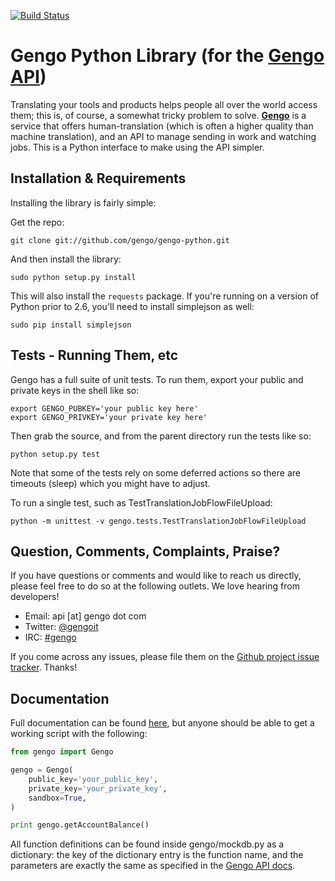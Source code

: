 [![Build Status](https://secure.travis-ci.org/gengo/gengo-python.png)](http://travis-ci.org/gengo/gengo-python)

Gengo Python Library (for the [Gengo API](http://gengo.com/api/))
======================================================================================================================================================
Translating your tools and products helps people all over the world access them; this is, of course, a
somewhat tricky problem to solve. **[Gengo](http://gengo.com/)** is a service that offers human-translation
(which is often a higher quality than machine translation), and an API to manage sending in work and watching
jobs. This is a Python interface to make using the API simpler.

Installation & Requirements
------------------------------------------------------------------------------------------------------------------------------------------------------
Installing the library is fairly simple:

Get the repo:

    git clone git://github.com/gengo/gengo-python.git

And then install the library:

    sudo python setup.py install

This will also install the `requests` package. If you're running on a version of Python prior to 2.6, you'll need to install simplejson as well:

    sudo pip install simplejson


Tests - Running Them, etc
------------------------------------------------------------------------------------------------------------------------------------------------------
Gengo has a full suite of unit tests. To run them, export your public and private keys in the shell like so:

```shell
export GENGO_PUBKEY='your public key here'
export GENGO_PRIVKEY='your private key here'
```

Then grab the source, and from the parent directory run the tests like so:

    python setup.py test

Note that some of the tests rely on some deferred actions so there are timeouts (sleep) which you might have to adjust.

To run a single test, such as TestTranslationJobFlowFileUpload:

    python -m unittest -v gengo.tests.TestTranslationJobFlowFileUpload


Question, Comments, Complaints, Praise?
------------------------------------------------------------------------------------------------------------------------------------------------------
If you have questions or comments and would like to reach us directly, please feel free to do so at the following outlets. We love hearing from
developers!

* Email: api [at] gengo dot com
* Twitter: [@gengoit](https://twitter.com/gengoit)
* IRC: [#gengo](irc://irc.freenode.net/gengo)

If you come across any issues, please file them on the [Github project issue tracker](https://github.com/gengo/gengo-python/issues). Thanks!


Documentation
------------------------------------------------------------------------------------------------------------------------------------------------------
Full documentation can be found [here](http://developers.gengo.com), but anyone should be able to get a working script with the following:

```python
from gengo import Gengo

gengo = Gengo(
    public_key='your_public_key',
    private_key='your_private_key',
    sandbox=True,
)

print gengo.getAccountBalance()
```

All function definitions can be found inside gengo/mockdb.py as a dictionary: the key of the dictionary entry is the function name, and the parameters
are exactly the same as specified in the [Gengo API docs](http://developers.gengo.com).
